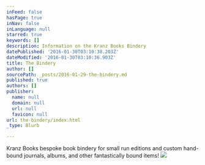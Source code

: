 ```yaml
---
inFeed: false
hasPage: true
inNav: false
inLanguage: null
starred: true
keywords: []
description: Information on the Kranz Books Bindery
datePublished: '2016-01-30T03:10:38.203Z'
dateModified: '2016-01-30T03:10:36.903Z'
title: The Bindery
author: []
sourcePath: _posts/2016-01-29-the-bindery.md
published: true
authors: []
publisher:
  name: null
  domain: null
  url: null
  favicon: null
url: the-bindery/index.html
_type: Blurb

---
```

Kranz Books bespoke book bindery for small run editions and custom hand-bound journals, albums, and other fantastically bound items!
![](https://the-grid-user-content.s3-us-west-2.amazonaws.com/4448b5ae-0765-4dfd-8441-cf2dbb7f60a7.jpg)